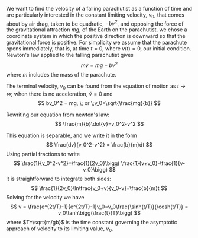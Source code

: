 We want to find the velocity of a falling parachutist as a function of time and are particularly interested in the constant limiting velocity, $v_0$, that comes about by air drag, taken to be quadratic, $-bv^2$, and opposing the force of the gravitational attraction $mg$, of the Earth on the parachutist. we chose a coordinate system in which the positive direction is downward so that the gravitational force is positive. For simplicity we assume that the parachute opens immediately, that is, at time $t=0$, where $v(t)=0$, our initial condition. 
Newton's law applied to the falling parachutist gives 
$$
m\dot{v}=mg-bv^2
$$
where $m$ includes the mass of the parachute.

The terminal velocity, $v_0$ can be found from the equation of motion as $t\rightarrow\infty$; when there is no acceleration, $\dot{v}=0$ and 
$$
bv_0^2 = mg, \; or \;v_0=\sqrt{\frac{mg}{b}}
$$

Rewriting our equation from newton's law: 
$$
\frac{m}{b}\dot{v}=v_0^2-v^2
$$

This equation is separable, and we write it in the form 
$$
\frac{dv}{v_0^2-v^2} = \frac{b}{m}dt
$$
Using partial fractions to write
$$
\frac{1}{v_0^2-v^2}=\frac{1}{2v_0}\bigg( \frac{1}{v+v_0}-\frac{1}{v-v_0}\bigg)
$$
it is straightforward to integrate both sides: 
$$
\frac{1}{2v_0}\ln\frac{v_0+v}{v_0-v}=\frac{b}{m}t
$$
Solving for the velocity we have
$$
v = \frac{e^{2t/T}-1}{e^{2t/T}-1}v_0=v_0\frac{\sinh(t/T)}{\cosh(t/T)} = v_0\tanh\bigg(\frac{t}{T}\bigg)
$$
where $T=\sqrt{m/gb}$ is the time constant governing the asymptotic approach of velocity to its limiting value, $v_0$. 

